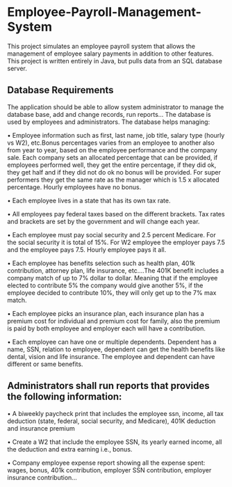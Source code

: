 # Employee-Payroll-Management-System
This project simulates an employee payroll system that allows the management of employee salary payments in addition to other features.  This project is written entirely in Java, but pulls data from an SQL database server.

## Database Requirements
The application should be able to allow system administrator to manage the database base, add and change records, run reports…
The database is used by employees and administrators. The database helps managing:

•	Employee information such as first, last name, job title, salary type (hourly vs W2), etc.Bonus percentages varies from an employee to another also from year to year, based on the employee performance and the company sale. Each company sets an allocated percentage that can be provided, if employees performed well, they get the entire percentage, if they did ok, they get half and if they did not do ok no bonus will be provided. For super performers they get the same rate as the manager which is 1.5 x allocated percentage. Hourly employees have no bonus.

•	Each employee lives in a state that has its own tax rate.

•	All employees pay federal taxes based on the different brackets. Tax rates and brackets are set by the government and will change each year.

•	Each employee must pay social security and 2.5 percent Medicare. For the social security it is total of 15%. For W2 employee the employer pays 7.5 and the employee pays 7.5. Hourly employee pays it all.

•	Each employee has benefits selection such as health plan, 401k contribution, attorney plan, life insurance, etc.…The 401K benefit includes a company match of up to 7% dollar to dollar. Meaning that if the employee elected to contribute 5% the company would give another 5%, if the employee decided to contribute 10%, they will only get up to the 7% max match.

•	Each employee picks an insurance plan, each insurance plan has a premium cost for individual and premium cost for family, also the premium is paid by both employee and employer each will have a contribution.

•	Each employee can have one or multiple dependents. Dependent has a name, SSN, relation to employee, dependent can get the health benefits like dental, vision and life insurance. The employee and dependent can have different or same benefits.


## Administrators shall run reports that provides the following information:
•	A biweekly paycheck print that includes the employee ssn, income, all tax deduction (state, federal, social security, and Medicare), 401K deduction and insurance premium

•	Create a W2 that include the employee SSN, its yearly earned income, all the deduction and extra earning i.e., bonus.

•	Company employee expense report showing all the expense spent: wages, bonus, 401k contribution, employer SSN contribution, employer insurance contribution…

